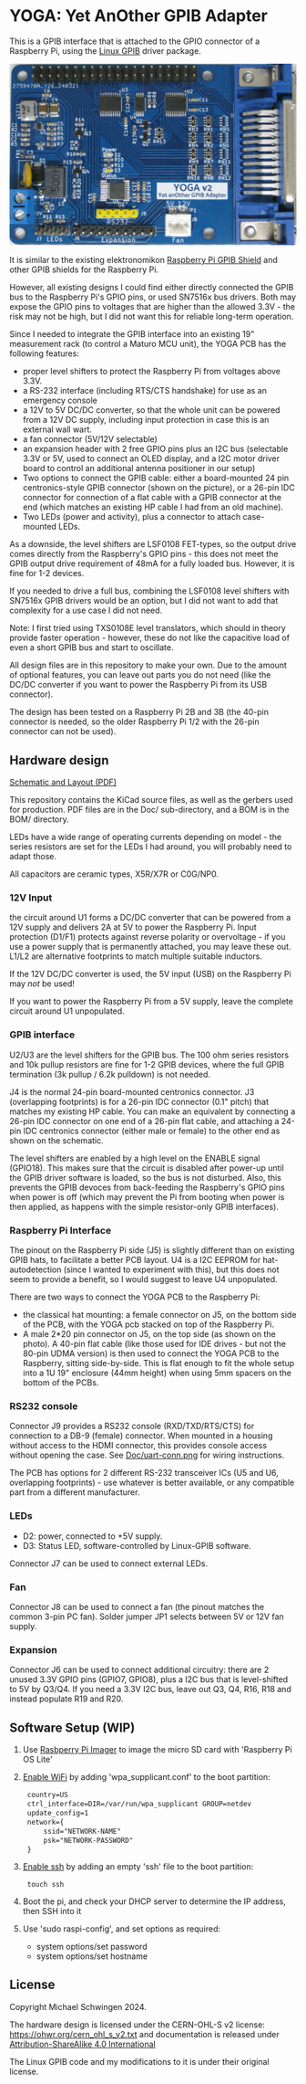 # YOGA: Yet AnOther GPIB Adapter

This is a GPIB interface that is attached to the GPIO connector of a Raspberry Pi, using the [Linux GPIB](https://linux-gpib.sourceforge.io/) driver package.

![](images/yoga_pcb.jpg)

It is similar to the existing elektronomikon [Raspberry Pi GPIB
Shield](https://github.com/elektronomikon/raspi_gpib_shield) and other GPIB
shields for the Raspberry Pi.

However, all existing designs I could find either directly connected the
GPIB bus to the Raspberry Pi's GPIO pins, or used SN7516x bus drivers. Both
may expose the GPIO pins to voltages that are higher than the allowed 3.3V -
the risk may not be high, but I did not want this for reliable long-term
operation.

Since I needed to integrate the GPIB interface into an existing 19"
measurement rack (to control a Maturo MCU unit), the YOGA PCB has the
following features:

 * proper level shifters to protect the Raspberry Pi from voltages above 3.3V.
 * a RS-232 interface (including RTS/CTS handshake) for use as an emergency
   console
 * a 12V to 5V DC/DC converter, so that the whole unit can be powered from a
   12V DC supply, including input protection in case this is an external
   wall wart.
 * a fan connector (5V/12V selectable)
 * an expansion header with 2 free GPIO pins plus an I2C bus (selectable 3.3V or 5V, used
   to connect an OLED display, and a I2C motor driver board to control an
   additional antenna positioner in our setup)
 * Two options to connect the GPIB cable: either a board-mounted 24 pin
   centronics-style GPIB connector (shown on the picture), or a 26-pin IDC
   connector for connection of a flat cable with a GPIB connector at the end
   (which matches an existing HP cable I had from an old machine).
 * Two LEDs (power and activity), plus a connector to attach case-mounted LEDs.

As a downside, the level shifters are LSF0108 FET-types, so the output drive
comes directly from the Raspberry's GPIO pins - this does not meet the GPIB
output drive requirement of 48mA for a fully loaded bus. However, it is fine for 1-2 devices.

If you needed to drive a full bus, combining the LSF0108 level shifters with
SN7516x GPIB drivers would be an option, but I did not want to add that
complexity for a use case I did not need.

Note: I first tried using TXS0108E level translators, which should
in theory provide faster operation - however, these do not like the
capacitive load of even a short GPIB bus and start to oscillate.

All design files are in this repository to make your own. Due to the amount
of optional features, you can leave out parts you do not need (like the
DC/DC converter if you want to power the Raspberry Pi from its USB connector).

The design has been tested on a Raspberry Pi 2B and 3B (the 40-pin connector
is needed, so the older Raspberry Pi 1/2 with the 26-pin connector can not be used).

## Hardware design

[Schematic and Layout (PDF)](Doc/yoga_v2.pdf)

This repository contains the KiCad source files, as well as the gerbers used
for production. PDF files are in the Doc/ sub-directory, and a BOM is in the
BOM/ directory.

LEDs have a wide range of operating currents depending on model - the series
resistors are set for the LEDs I had around, you will probably need to adapt
those.

All capacitors are ceramic types, X5R/X7R or C0G/NP0.

### 12V Input
the circuit around U1 forms a DC/DC converter that can be powered from a 12V
supply and delivers 2A at 5V to power the Raspberry Pi. Input protection
(D1/F1) protects against reverse polarity or overvoltage - if you use a power
supply that is permanently attached, you may leave these out. L1/L2 are
alternative footprints to match multiple suitable inductors.

If the 12V DC/DC converter is used, the 5V input (USB) on the Raspberry Pi
may *not* be used!

If you want to power the Raspberry Pi from a 5V supply, leave the complete
circuit around U1 unpopulated.

### GPIB interface

U2/U3 are the level shifters for the GPIB bus. The 100 ohm series resistors
and 10k pullup resistors are fine for 1-2 GPIB devices, where the full GPIB
termination (3k pullup / 6.2k pulldown) is not needed.

J4 is the normal 24-pin board-mounted centronics connector. J3 (overlapping
footprints) is for a 26-pin IDC connector (0.1" pitch) that matches my
existing HP cable. You can make an equivalent by connecting a 26-pin IDC
connector on one end of a 26-pin flat cable, and attaching a 24-pin IDC
centronics connector (either male or female) to the other end as shown on
the schematic.

The level shifters are enabled by a high level on the ENABLE signal
(GPIO18). This makes sure that the circuit is disabled after power-up until
the GPIB driver software is loaded, so the bus is not disturbed. Also, this
prevents the GPIB devoces from back-feeding the Raspberry's GPIO pins when power is off (which may prevent the Pi from booting when power is then applied, as happens with the simple resistor-only GPIB interfaces).

### Raspberry Pi Interface

The pinout on the Raspberry Pi side (J5) is slightly different than on
existing GPIB hats, to facilitate a better PCB layout. U4 is a I2C EEPROM
for hat-autodetection (since I wanted to experiment with this), but this
does not seem to provide a benefit, so I would suggest to leave U4
unpopulated.

There are two ways to connect the YOGA PCB to the Raspberry Pi:

 * the classical hat mounting: a female connector on J5, on the bottom side of the PCB, with the YOGA pcb stacked on top of the Raspberry Pi.
 * A male 2*20 pin connector on J5, on the top side (as shown on the    photo). A 40-pin flat cable (like those used for IDE drives - but not the 80-pin UDMA version) is then used to connect the YOGA PCB to the    Raspberry, sitting side-by-side. This is flat enough to fit the whole    setup into a 1U 19" enclosure (44mm height) when using 5mm spacers on the bottom of the PCBs.

### RS232 console

Connector J9 provides a RS232 console (RXD/TXD/RTS/CTS) for connection to a DB-9 (female) connector. When mounted in a housing without access to the HDMI connector, this provides console access without opening the case. See
[Doc/uart-conn.png](Doc/uart-conn.png) for wiring instructions.

The PCB has options for 2 different RS-232 transceiver ICs (U5 and U6,
overlapping footprints) - use whatever is better available, or any
compatible part from a different manufacturer.

### LEDs

* D2: power, connected to +5V supply.
* D3: Status LED, software-controlled by Linux-GPIB software.

Connector J7 can be used to connect external LEDs.

### Fan

Connector J8 can be used to connect a fan (the pinout matches the common
3-pin PC fan). Solder jumper JP1 selects between 5V or 12V fan supply.

### Expansion

Connector J6 can be used to connect additional circuitry: there are 2 unused 3.3V GPIO pins (GPIO7, GPIO8), plus a I2C bus that is level-shifted to 5V by Q3/Q4. If you need a 3.3V I2C bus, leave out Q3, Q4, R16, R18 and instead populate R19 and R20.

## Software Setup (WIP)

1. Use [Rasbperry Pi Imager](https://www.raspberrypi.org/software/) to image the micro SD card with 'Raspberry Pi OS Lite'

2. [Enable WiFi](https://www.raspberrypi.org/documentation/configuration/wireless/headless.md) by adding 'wpa_supplicant.conf' to the boot partition:

		country=US
		ctrl_interface=DIR=/var/run/wpa_supplicant GROUP=netdev
		update_config=1
		network={
			ssid="NETWORK-NAME"
			psk="NETWORK-PASSWORD"
		}

3. [Enable ssh](https://www.raspberrypi.org/documentation/remote-access/ssh/README.md) by adding an empty 'ssh' file to the boot partition:

		touch ssh

4. Boot the pi, and check your DHCP server to determine the IP address, then SSH into it

5. Use 'sudo raspi-config', and set options as required:
   * system options/set password
   * system options/set hostname

## License

Copyright Michael Schwingen 2024.

The hardware design is licensed under the CERN-OHL-S v2 license:
https://ohwr.org/cern_ohl_s_v2.txt
and documentation is released under [Attribution-ShareAlike 4.0 International](https://creativecommons.org/licenses/by-sa/4.0/legalcode)

The Linux GPIB code and my modifications to it is under their original license.

<!--  LocalWords:
-->
